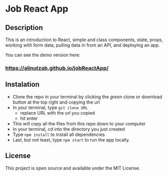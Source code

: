 # Job React App

## Description
This is an introduction to React, simple and class components, state, props, working with form data, pulling data in from an API, and deploying an app.

You can see the demo version here:
### https://alinutzab.github.io/jobReactApp/

## Instalation
- Clone the repo in your terminal by clicking the _green_ clone or download button at the top right and copying the url
- In your terminal, type ```git clone URL```
  - replace URL with the url you copied
  - hit enter
- This will copy all the files from this repo down to your computer
- In your terminal, cd into the directory you just created
- Type ```npm install``` to install all dependencies
- Last, but not least, type ```npm start``` to run the app locally.

## License
This project is open source and available under the MIT License.
